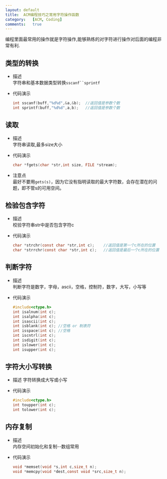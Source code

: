 ```yaml
---
layout:	default
title:	ACM编程技巧之常用字符操作函数
category:	[ACM, Coding]
comments:	true
---
```

编程里面最常用的操作就是字符操作,能够熟练的对字符进行操作对后面的编程非常有利.



## 类型的转换
* 描述  
	字符串和基本数据类型转换`sscanf``sprintf`
* 代码演示

	```c
	int sscanf(buff,"%d%d",&a,&b);	//返回值是参数个数
	int sprintf(buff,"%d%d",a,b);	//返回值是参数个数
	```

## 读取
* 描述  
	字符串读取,最多size大小
* 代码演示
	
	```c
	char *fgets(char *str,int size, FILE *stream);
	```
* 注意点  
				最好不要用`gets(s)`，因为它没有指明读取的最大字符数，会存在潜在的问题，即不管s的可用空间。

## 检验包含字符
* 描述  
	校验字符串str中是否包含字符c
* 代码演示
	
	```c
	char *strchr(const char *str,int c);	//返回值是第一个c所在的位置
	char *strrchr(const char *str,int c);	//返回值是最后一个c所在的位置
	```
	
## 判断字符
* 描述  
				判断字符是数字，字母，ascii，空格，控制符，数字，大写，小写等
* 代码演示
	
	```c
	#include<ctype.h>
	int isalnum(int c);
	int isalpha(int c);
	int isascii(int c);
	int isblank(int c);	//空格 or 制表符
	int isspace(int c);	//空格
	int iscntrl(int c);
	int isdigit(int c);
	int islower(int c);
	int isupper(int c);
	```

## 字符大小写转换
* 描述
	字符转换成大写或小写
* 代码演示

	```c
	#include<ctype.h>
	int toupper(int c);
	int tolower(int c);
	```

## 内存复制
* 描述  
	内存空间初始化和复制--数组常用
* 代码演示

	```c
	void *memset(void *s,int c,size_t n);
	void *memcpy(void *dest,const void *src,size_t n);
	```
